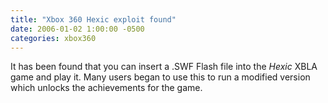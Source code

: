 ```yaml
---
title: "Xbox 360 Hexic exploit found"
date: 2006-01-02 1:00:00 -0500
categories: xbox360
---
```


It has been found that you can insert a .SWF Flash file into the *Hexic* XBLA game and play it. Many users began to use this to run a modified version which unlocks the achievements for the game.

